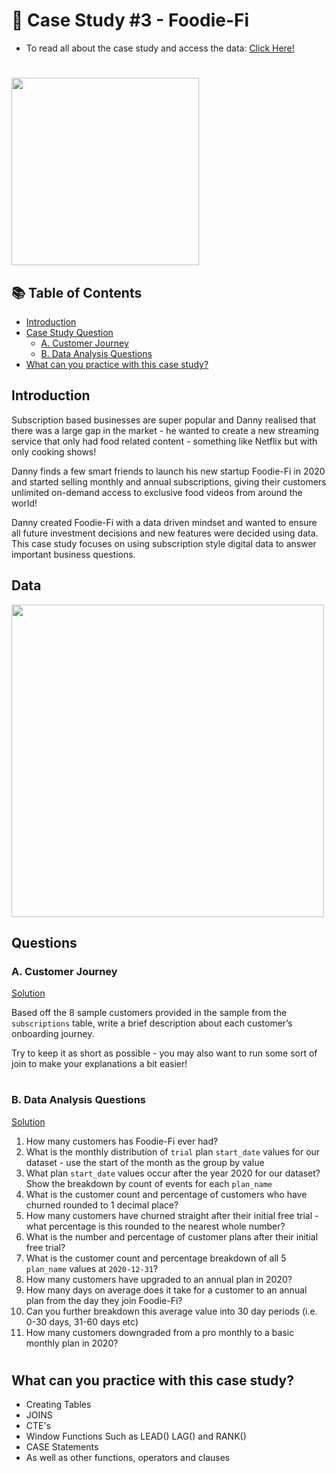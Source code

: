 # 🥑 Case Study #3 - Foodie-Fi

- To read all about the case study and access the data: [Click Here!](https://8weeksqlchallenge.com/case-study-3/)

#
<img width="300" src="https://user-images.githubusercontent.com/94410139/160449485-68336255-3f3e-45af-94eb-388a3f9af974.png">

## 📚 Table of Contents
- [Introduction](#introduction)
- [Case Study Question](#questions)
  - [A. Customer Journey](#a-customer-journey)
  - [B. Data Analysis Questions](#b-data-analysis-questions)
- [What can you practice with this case study?](#what-can-you-practice-with-this-case-study)

## Introduction
Subscription based businesses are super popular and Danny realised that there was a large gap in the market - he wanted to create a new streaming service that only had food related content - something like Netflix but with only cooking shows!

Danny finds a few smart friends to launch his new startup Foodie-Fi in 2020 and started selling monthly and annual subscriptions, giving their customers unlimited on-demand access to exclusive food videos from around the world!

Danny created Foodie-Fi with a data driven mindset and wanted to ensure all future investment decisions and new features were decided using data. This case study focuses on using subscription style digital data to answer important business questions.

## Data 

<img width="500" src="https://user-images.githubusercontent.com/94410139/160449786-4e908a9c-85ee-40de-9f46-c650abd1b351.png">

## Questions

### A. Customer Journey
[Solution](https://github.com/minhthien2601/8-Weeks-SQL-Challenge/blob/155fc05de1be1127e15e5432919aefa8d7ed27e9/8-WEEK-SQL-CHALLENGE/Case%20Study%20%233%20-%20Foodie%20-%20FI/A.Customer_Journey_Solutions.md)

Based off the 8 sample customers provided in the sample from the `subscriptions` table, write a brief description about each customer’s onboarding journey.

Try to keep it as short as possible - you may also want to run some sort of join to make your explanations a bit easier!

#
### B. Data Analysis Questions
[Solution](https://github.com/minhthien2601/8-Weeks-SQL-Challenge/blob/155fc05de1be1127e15e5432919aefa8d7ed27e9/8-WEEK-SQL-CHALLENGE/Case%20Study%20%233%20-%20Foodie%20-%20FI/B.Data_Analyst.md)

1. How many customers has Foodie-Fi ever had?
2. What is the monthly distribution of `trial` plan `start_date` values for our dataset - use the start of the month as the group by value
3. What plan `start_date` values occur after the year 2020 for our dataset? Show the breakdown by count of events for each `plan_name`
4. What is the customer count and percentage of customers who have churned rounded to 1 decimal place?
5. How many customers have churned straight after their initial free trial - what percentage is this rounded to the nearest whole number?
6. What is the number and percentage of customer plans after their initial free trial?
7. What is the customer count and percentage breakdown of all 5 `plan_name` values at `2020-12-31`?
8. How many customers have upgraded to an annual plan in 2020?
9. How many days on average does it take for a customer to an annual plan from the day they join Foodie-Fi?
10. Can you further breakdown this average value into 30 day periods (i.e. 0-30 days, 31-60 days etc)
11. How many customers downgraded from a pro monthly to a basic monthly plan in 2020?

#
## What can you practice with this case study?
- Creating Tables
- JOINS
- CTE's
- Window Functions Such as LEAD() LAG() and RANK()
- CASE Statements
- As well as other functions, operators and clauses
